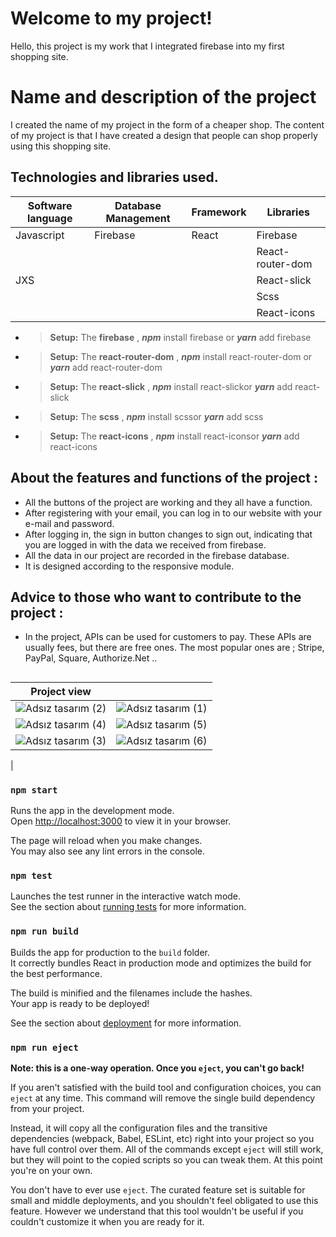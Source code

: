 # Welcome to my project!

Hello, this project is my work that I integrated firebase into my first shopping site.

# Name and description of the project

I created the name of my project in the form of a cheaper shop. The content of my project is that I have created a design that people can shop properly using this shopping site.

## Technologies and libraries used.

| Software language | Database Management | Framework | Libraries        |
| ----------------- | ------------------- | --------- | ---------------- |
| Javascript        | Firebase            | React     | Firebase         |
|                   |                     |           | React-router-dom |
| JXS               |                     |           | React-slick      |
|                   |                     |           | Scss             |
|                   |                     |           | React-icons      |

- > **Setup:** The **firebase** , **_npm_** install firebase or **_yarn_** add firebase
- > **Setup:** The **react-router-dom** , **_npm_** install react-router-dom or **_yarn_** add react-router-dom
- > **Setup:** The **react-slick** , **_npm_** install react-slickor **_yarn_** add react-slick
- > **Setup:** The **scss** , **_npm_** install scssor **_yarn_** add scss
- > **Setup:** The **react-icons** , **_npm_** install react-iconsor **_yarn_** add react-icons

## About the features and functions of the project :

- All the buttons of the project are working and they all have a function.
- After registering with your email, you can log in to our website with your e-mail and password.
- After logging in, the sign in button changes to sign out, indicating that you are logged in with the data we received from firebase.
- All the data in our project are recorded in the firebase database.
- It is designed according to the responsive module.

## Advice to those who want to contribute to the project :

- In the project, APIs can be used for customers to pay. These APIs are usually fees, but there are free ones. The most popular ones are ; Stripe, PayPal, Square, Authorize.Net ..

##

| Project view                                                                                                                 |                                                                                                                              |
| ---------------------------------------------------------------------------------------------------------------------------- | ---------------------------------------------------------------------------------------------------------------------------- |
| ![Adsız tasarım (2)](https://user-images.githubusercontent.com/100241189/230685532-c96b4447-4155-4c76-b0e9-d45b0d8183a6.gif) | ![Adsız tasarım (1)](https://user-images.githubusercontent.com/100241189/230685599-9297e331-2146-4cfd-acfe-17003b0bfbbf.gif) |
| ![Adsız tasarım (4)](https://user-images.githubusercontent.com/100241189/230685638-e15d91ed-6a54-4e87-b096-6c9d6b97d47b.gif) | ![Adsız tasarım (5)](https://user-images.githubusercontent.com/100241189/230685668-eb0389d9-ac86-4e44-a395-8e5ab4152e7a.gif) |
| ![Adsız tasarım (3)](https://user-images.githubusercontent.com/100241189/230685679-7e7356ac-a89a-47b9-bd91-021edc4220ca.gif) | ![Adsız tasarım (6)](https://user-images.githubusercontent.com/100241189/230686669-3cfc54d2-4135-4dec-89a9-577e5ea8ff99.gif) |

|

### `npm start`

Runs the app in the development mode.\
Open [http://localhost:3000](http://localhost:3000) to view it in your browser.

The page will reload when you make changes.\
You may also see any lint errors in the console.

### `npm test`

Launches the test runner in the interactive watch mode.\
See the section about [running tests](https://facebook.github.io/create-react-app/docs/running-tests) for more information.

### `npm run build`

Builds the app for production to the `build` folder.\
It correctly bundles React in production mode and optimizes the build for the best performance.

The build is minified and the filenames include the hashes.\
Your app is ready to be deployed!

See the section about [deployment](https://facebook.github.io/create-react-app/docs/deployment) for more information.

### `npm run eject`

**Note: this is a one-way operation. Once you `eject`, you can't go back!**

If you aren't satisfied with the build tool and configuration choices, you can `eject` at any time. This command will remove the single build dependency from your project.

Instead, it will copy all the configuration files and the transitive dependencies (webpack, Babel, ESLint, etc) right into your project so you have full control over them. All of the commands except `eject` will still work, but they will point to the copied scripts so you can tweak them. At this point you're on your own.

You don't have to ever use `eject`. The curated feature set is suitable for small and middle deployments, and you shouldn't feel obligated to use this feature. However we understand that this tool wouldn't be useful if you couldn't customize it when you are ready for it.
